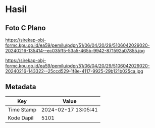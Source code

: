 # Hasil

## Foto C Plano

https://sirekap-obj-formc.kpu.go.id/ea59/pemilu/pdpr/51/06/04/20/29/5106042029020-20240216-135414--ec035ff5-53a5-465b-9942-871592a07855.jpg

https://sirekap-obj-formc.kpu.go.id/ea59/pemilu/pdpr/51/06/04/20/29/5106042029020-20240216-143322--25ccd529-1f8e-4117-9925-29b121b025ca.jpg


## Metadata

| Key        | Value               |
| ---------- | ------------------- |
| Time Stamp | 2024-02-17 13:05:41 |
| Kode Dapil | 5101                |



